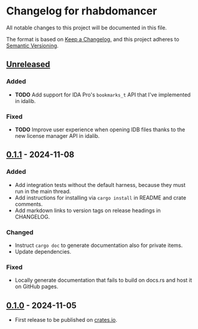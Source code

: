# Changelog for rhabdomancer

All notable changes to this project will be documented in this file.

The format is based on [Keep a Changelog](https://keepachangelog.com/en/1.1.0/),
and this project adheres to [Semantic Versioning](https://semver.org/spec/v2.0.0.html).

## [Unreleased]

### Added

* **TODO** Add support for IDA Pro's `bookmarks_t` API that I've implemented in idalib.

### Fixed

* **TODO** Improve user experience when opening IDB files thanks to the new license manager API in idalib.

## [0.1.1] - 2024-11-08

### Added

* Add integration tests without the default harness, because they must run in the main thread.
* Add instructions for installing via `cargo install` in README and crate comments.
* Add markdown links to version tags on release headings in CHANGELOG.

### Changed

* Instruct `cargo doc` to generate documentation also for private items.
* Update dependencies.

### Fixed

* Locally generate documentation that fails to build on docs.rs and host it on GitHub pages.

## [0.1.0] - 2024-11-05

* First release to be published on [crates.io](https://crates.io/).

[unreleased]: https://github.com/0xdea/rhabdomancer/compare/v0.1.1...HEAD

[0.1.1]: https://github.com/0xdea/rhabdomancer/compare/v0.1.0...v0.1.1

[0.1.0]: https://github.com/0xdea/rhabdomancer/releases/tag/v0.1.0
